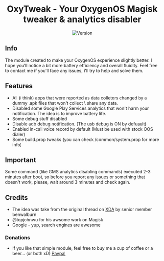 <h1 align="center">OxyTweak - Your OxygenOS Magisk tweaker & analytics disabler</h1>
<div align="center">
  <!-- Version -->
    <img src="https://img.shields.io/badge/Version-Beta.9-yellow"
      alt="Version" />
</div>

## Info
The module created to make your OxygenOS experience slightly better. I hope you'll notice a bit more battery efficiency and overall fluidity.
Feel free to contact me if you'll face any issues, i'll try to help and solve them.

## Features
- All (i think) apps that were reported as data colletors changed by a dummy .apk files that won't collect \ share any data.
- Disabled some Google Play Services analytics that won't harm your notification. The idea is to improve battery life.
- Some debug stuff disabled
- Disable adb debug notification. (The usb debug is ON by defuault)
- Enabled in-call voice record by default (Must be used with stock OOS dialer)
- Some build.prop tweaks (you can check /common/system.prop for more info)

## Important
Some command (like GMS analytics disabling commands) executed 2-3 minutes after boot, so before you report any issues or something that doesn't work, please, wait around 3 minutes and check again.

## Credits
- The idea was take from the original thread on [XDA](https://forum.xda-developers.com/oneplus-5/themes/magisk-oneplus-analytics-disabler-t3686636) by senior member benwalburn 
- @topjohnwu for his awsome work on Magisk
- Google - yup, search engines are awesome

### Donations
- If you like that simple module, feel free to buy me a cup of coffee or a beer... (or both xD)
[Paypal](https://www.paypal.me/baadnwz)
